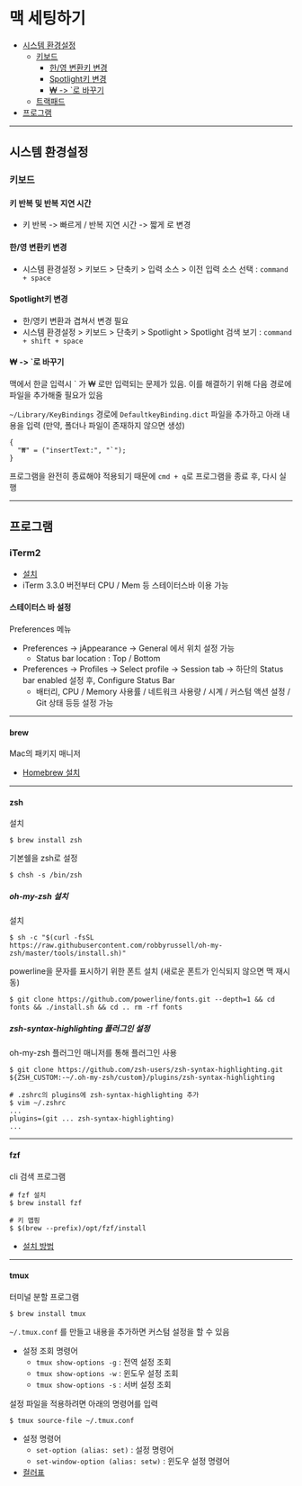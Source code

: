 # 맥 세팅하기

* [시스템 환경설정](#시스템-환경설정)
    * [키보드](#키보드)
        * [한/영 변환키 변경](#한/영-변환키-변경)
        * [Spotlight키 변경](#Spotlight키-변경)
        * [₩ -> \`로 바꾸기](#₩-->-`로-바꾸기)
    * [트랙패드](#트랙패드)
* [프로그램](#프로그램)

---

## 시스템 환경설정

### 키보드

#### 키 반복 및 반복 지연 시간
* 키 반복 -> 빠르게 / 반복 지연 시간 -> 짧게 로 변경

#### 한/영 변환키 변경

* 시스템 환경설정 > 키보드 > 단축키 > 입력 소스 > 이전 입력 소스 선택 : `command + space`

#### Spotlight키 변경

* 한/영키 변환과 겹쳐서 변경 필요
* 시스템 환경설정 > 키보드 > 단축키 > Spotlight > Spotlight 검색 보기 : `command + shift + space`

#### ₩ -> `로 바꾸기

맥에서 한글 입력시 \` 가 ₩ 로만 입력되는 문제가 있음. 이를 해결하기 위해 다음 경로에 파일을 추가해줄 필요가 있음


`~/Library/KeyBindings`  경로에 `DefaultkeyBinding.dict` 파일을 추가하고 아래 내용을 입력 (만약, 폴더나 파일이 존재하지 않으면 생성)  

```
{
  "₩" = ("insertText:", "`");
}
```

프로그램을 완전히 종료해야 적용되기 때문에 `cmd + q`로 프로그램을 종료 후, 다시 실행

---

## 프로그램

### iTerm2

* [설치](https://www.iterm2.com/)
* iTerm 3.3.0 버전부터 CPU / Mem 등 스테이터스바 이용 가능

#### 스테이터스 바 설정

Preferences 메뉴

* Preferences -> jAppearance -> General 에서 위치 설정 가능
     * Status bar location : Top / Bottom
* Preferences -> Profiles -> Select profile -> Session tab -> 하단의 Status bar enabled 설정 후, Configure Status Bar
    * 배터리, CPU / Memory 사용률 / 네트워크 사용량 / 시계 / 커스텀 액션 설정 / Git 상태 등등 설정 가능

-----

#### brew

Mac의 패키지 매니저

* [Homebrew 설치](https://hongsii.github.io/2017/10/18/homebrew-설치/)

-----

#### zsh

설치

``` shell
$ brew install zsh
```

기본쉘을 zsh로 설정

``` shell
$ chsh -s /bin/zsh
```

##### oh-my-zsh 설치

설치

``` shell
$ sh -c "$(curl -fsSL https://raw.githubusercontent.com/robbyrussell/oh-my-zsh/master/tools/install.sh)"
```

powerline을 문자를 표시하기 위한 폰트 설치 (새로운 폰트가 인식되지 않으면 맥 재시동)

``` shell
$ git clone https://github.com/powerline/fonts.git --depth=1 && cd fonts && ./install.sh && cd .. rm -rf fonts
```

##### zsh-syntax-highlighting 플러그인 설정

oh-my-zsh 플러그인 매니저를 통해 플러그인 사용

``` shell
$ git clone https://github.com/zsh-users/zsh-syntax-highlighting.git ${ZSH_CUSTOM:-~/.oh-my-zsh/custom}/plugins/zsh-syntax-highlighting

# .zshrc의 plugins에 zsh-syntax-highlighting 추가
$ vim ~/.zshrc
...
plugins=(git ... zsh-syntax-highlighting)
...
```
-----

#### fzf

cli 검색 프로그램 

``` shell
# fzf 설치
$ brew install fzf

# 키 맵핑
$ $(brew --prefix)/opt/fzf/install
```
* [설치 방법](https://github.com/junegunn/fzf#installation)

-----

#### tmux

터미널 분할 프로그램 

``` shell
$ brew install tmux
```

`~/.tmux.conf` 를 만들고 내용을 추가하면 커스텀 설정을 할 수 있음  

* 설정 조회 명령어
    * `tmux show-options -g` : 전역 설정 조회
    * `tmux show-options -w` : 윈도우 설정 조회
    * `tmux show-options -s` : 서버 설정 조회


설정 파일을 적용하려면 아래의 명령어를 입력

``` shell
$ tmux source-file ~/.tmux.conf
```

* 설정 명령어
    * `set-option (alias: set)` : 설정 명령어
    * `set-window-option (alias: setw)` : 윈도우 설정 명령어
* [컬러표](https://i.stack.imgur.com/e63et.png)
